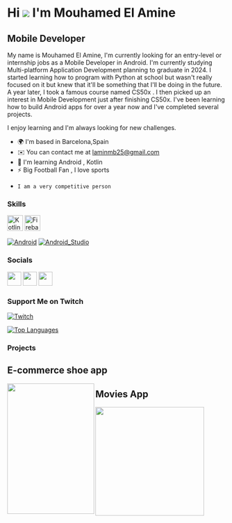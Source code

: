  Hi ![](https://user-images.githubusercontent.com/18350557/176309783-0785949b-9127-417c-8b55-ab5a4333674e.gif) I'm Mouhamed El Amine
=========================================================================================================================================

Mobile Developer
----------------

My name is Mouhamed El Amine, I'm currently looking for an entry-level or internship jobs as a Mobile Developer in Android. I'm currently studying Multi-platform Application Development planning to graduate in 2024. I started learning how to program with Python at school but wasn't really focused on it but knew that it'll be something that I'll be doing in the future. A year later, I took a famous course named CS50x . I then picked up an interest in Mobile Development just after finishing CS50x. I've been learning how to build Android apps for over a year now and I've completed several projects.
 
I enjoy learning and I'm always looking for new challenges.

* 🌍  I'm based in Barcelona,Spain
* ✉️  You can contact me at [laminmb25@gmail.com](mailto:laminmb25@gmail.com)
* 🧠  I'm learning Android , Kotlin
* ⚡  Big Football Fan , I love sports
*     I am a very competitive person

### Skills

<p align="left">
<a href="https://kotlinlang.org/" target="_blank" rel="noreferrer"><img src="https://raw.githubusercontent.com/danielcranney/readme-generator/main/public/icons/skills/kotlin-colored.svg" width="36" height="36" alt="Kotlin" /></a>
 <a href="https://firebase.google.com/" target="_blank" rel="noreferrer"><img src="https://raw.githubusercontent.com/danielcranney/readme-generator/main/public/icons/skills/firebase-colored.svg" width="36" height="36" alt="Firebase" /></a>
</p>


[![Android](https://img.shields.io/badge/Android-3DDC84?style=for-the-badge&logo=android&logoColor=white&labelColor=101010)]()
[![Android_Studio](https://img.shields.io/badge/Android_Studio-3DDC84?style=for-the-badge&logo=android-studio&logoColor=white&labelColor=101010)]()

### Socials

<p align="left"> <a href="https://www.github.com/lmbcode" target="_blank" rel="noreferrer"><img src="https://raw.githubusercontent.com/danielcranney/readme-generator/main/public/icons/socials/github.svg" width="32" height="32" /></a> <a href="http://www.instagram.com/lmb.code" target="_blank" rel="noreferrer"><img src="https://raw.githubusercontent.com/danielcranney/readme-generator/main/public/icons/socials/instagram.svg" width="32" height="32" /></a> <a href="https://www.linkedin.com/in/mouhamed-el-amine-mbacke-311569246/" target="_blank" rel="noreferrer"><img src="https://raw.githubusercontent.com/danielcranney/readme-generator/main/public/icons/socials/linkedin.svg" width="32" height="32" /></a></p>

### Support Me on Twitch
[![Twitch](https://img.shields.io/badge/Twitch-laminsz-9146FF?style=for-the-badge&logo=twitch&logoColor=white&labelColor=101010)](https://twitch.tv/laminsz)



<a href="https://github.com/lmbcode" align="left"><img src="https://github-readme-stats.vercel.app/api/top-langs/?username=lmbcode&langs_count=10&title_color=0891b2&text_color=ffffff&icon_color=0891b2&bg_color=1c1917&hide_border=true&locale=en&custom_title=Top%20%Languages" alt="Top Languages" /></a>

### Projects

## E-commerce shoe app

<img src ="https://user-images.githubusercontent.com/97587141/195929235-9d1e957b-d143-4027-a9b5-784decf11de8.png" width = "200" height="300" align="left">

## Movies App

<img src = "https://user-images.githubusercontent.com/97587141/184680489-9f8f2018-7490-4660-867b-c8a45cfc5113.png" width = "250" height="250" align="left">
